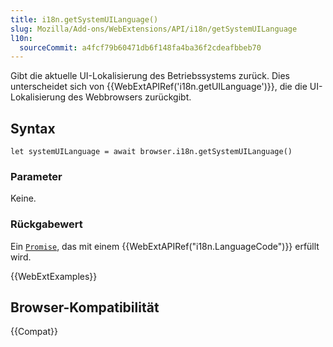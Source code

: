 ```yaml
---
title: i18n.getSystemUILanguage()
slug: Mozilla/Add-ons/WebExtensions/API/i18n/getSystemUILanguage
l10n:
  sourceCommit: a4fcf79b60471db6f148fa4ba36f2cdeafbbeb70
---
```


Gibt die aktuelle UI-Lokalisierung des Betriebssystems zurück. Dies unterscheidet sich von {{WebExtAPIRef('i18n.getUILanguage')}}, die die UI-Lokalisierung des Webbrowsers zurückgibt.

## Syntax

```js-nolint
let systemUILanguage = await browser.i18n.getSystemUILanguage()
```

### Parameter

Keine.

### Rückgabewert

Ein [`Promise`](/de/docs/Web/JavaScript/Reference/Global_Objects/Promise), das mit einem {{WebExtAPIRef("i18n.LanguageCode")}} erfüllt wird.

{{WebExtExamples}}

## Browser-Kompatibilität

{{Compat}}
